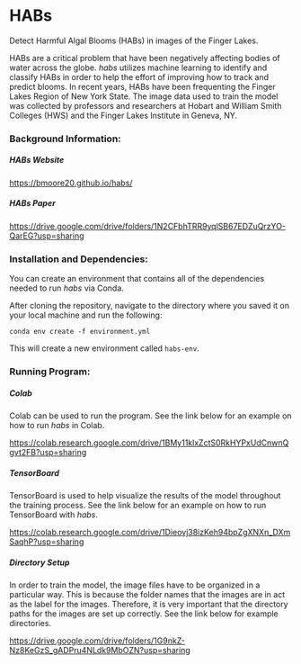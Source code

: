 # HABs #
Detect Harmful Algal Blooms (HABs) in images of the Finger Lakes.

HABs are a critical problem that have been negatively affecting bodies of water across the globe. *habs* utilizes 
machine learning to identify and classify HABs in order to help the effort of improving how to track and predict 
blooms. In recent years, HABs have been frequenting the Finger Lakes Region of New York State. The image data used to
train the model was collected by professors and researchers at Hobart and William Smith Colleges (HWS) and the Finger 
Lakes Institute in Geneva, NY. 

### Background Information: ###

##### HABs Website #####

https://bmoore20.github.io/habs/

##### HABs Paper #####

https://drive.google.com/drive/folders/1N2CFbhTRR9yqlSB67EDZuQrzYO-QarEG?usp=sharing

### Installation and Dependencies: ###
You can create an environment that contains all of the dependencies needed to run *habs* via Conda. 

After cloning the repository, navigate to the directory where you saved it on your local machine and run the following:

```
conda env create -f environment.yml
```

This will create a new environment called `habs-env`.

### Running Program: ###
##### Colab #####
Colab can be used to run the program. See the link below for an example on how to run *habs* in Colab. 
 
https://colab.research.google.com/drive/1BMy11klxZctS0RkHYPxUdCnwnQgvt2FB?usp=sharing

##### TensorBoard #####

TensorBoard is used to help visualize the results of the model throughout the training process. See the link below for 
an example on how to run TensorBoard with *habs*. 

https://colab.research.google.com/drive/1Dieovj38izKeh94bpZgXNXn_DXmSaqhP?usp=sharing

##### Directory Setup ##### 

In order to train the model, the image files have to be organized in a particular way. This is because the folder names
that the images are in act as the label for the images. Therefore, it is very important that the directory paths for 
the images are set up correctly. See the link below for example directories. 

https://drive.google.com/drive/folders/1G9nkZ-Nz8KeGzS_gADPru4NLdk9MbOZN?usp=sharing 




